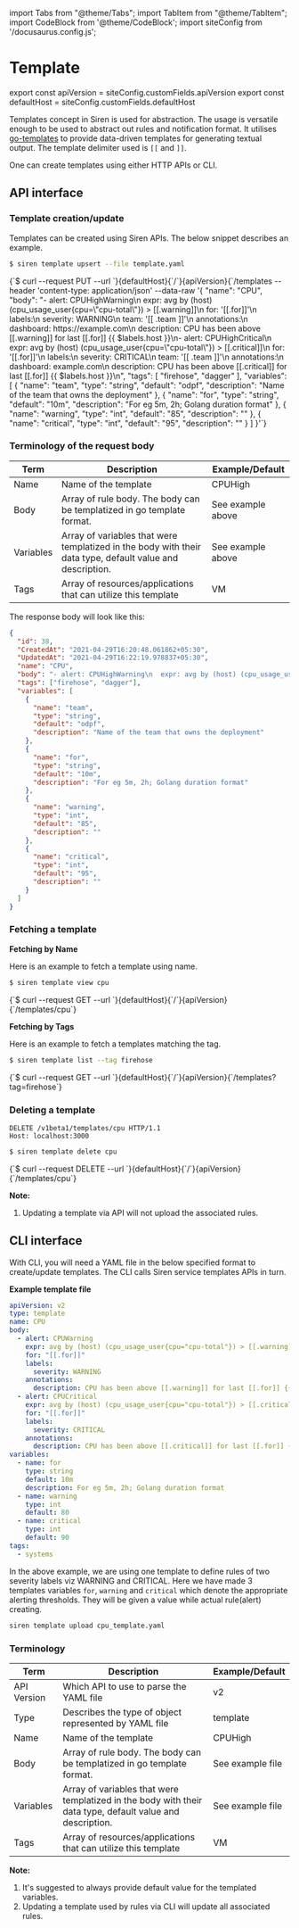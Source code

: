 import Tabs from "@theme/Tabs";
import TabItem from "@theme/TabItem";
import CodeBlock from '@theme/CodeBlock';
import siteConfig from '/docusaurus.config.js';

# Template

export const apiVersion = siteConfig.customFields.apiVersion
export const defaultHost = siteConfig.customFields.defaultHost

Templates concept in Siren is used for abstraction. The usage is versatile enough to be used to abstract out rules and notification format. It utilises [go-templates](https://golang.org/pkg/text/template/) to provide data-driven templates for generating textual output. The template delimiter used is `[[` and `]]`.

One can create templates using either HTTP APIs or CLI.

## API interface

### Template creation/update

Templates can be created using Siren APIs. The below snippet describes an example.

<Tabs groupId="api">
  <TabItem value="cli" label="CLI" default>

```bash
$ siren template upsert --file template.yaml
```

  </TabItem>
  <TabItem value="http" label="HTTP">
    <CodeBlock className="language-bash">
    {`$ curl --request PUT
  --url `}{defaultHost}{`/`}{apiVersion}{`/templates
  --header 'content-type: application/json'
  --data-raw '{
    "name": "CPU",
    "body": "- alert: CPUHighWarning\n  expr: avg by (host) (cpu_usage_user{cpu=\"cpu-total\"}) > [[.warning]]\n  for: '[[.for]]'\n  labels:\n    severity: WARNING\n    team: '[[ .team ]]'\n  annotations:\n    dashboard: https://example.com\n    description: CPU has been above [[.warning]] for last [[.for]] {{ $labels.host }}\n- alert: CPUHighCritical\n  expr: avg by (host) (cpu_usage_user{cpu=\"cpu-total\"}) > [[.critical]]\n  for: '[[.for]]'\n  labels:\n    severity: CRITICAL\n    team: '[[ .team ]]'\n  annotations:\n    dashboard: example.com\n    description: CPU has been above [[.critical]] for last [[.for]] {{ $labels.host }}\n",
    "tags": [
        "firehose",
        "dagger"
    ],
    "variables": [
        {
            "name": "team",
            "type": "string",
            "default": "odpf",
            "description": "Name of the team that owns the deployment"
        },
        {
            "name": "for",
            "type": "string",
            "default": "10m",
            "description": "For eg 5m, 2h; Golang duration format"
        },
        {
            "name": "warning",
            "type": "int",
            "default": "85",
            "description": ""
        },
        {
            "name": "critical",
            "type": "int",
            "default": "95",
            "description": ""
        }
    ]
}'`}
    </CodeBlock>
  </TabItem>
</Tabs>

### Terminology of the request body

| Term      | Description                                                                                               | Example/Default   |
| --------- | --------------------------------------------------------------------------------------------------------- | ----------------- |
| Name      | Name of the template                                                                                      | CPUHigh           |
| Body      | Array of rule body. The body can be templatized in go template format.                                    | See example above |
| Variables | Array of variables that were templatized in the body with their data type, default value and description. | See example above |
| Tags      | Array of resources/applications that can utilize this template                                            | VM                |

The response body will look like this:

```json
{
  "id": 38,
  "CreatedAt": "2021-04-29T16:20:48.061862+05:30",
  "UpdatedAt": "2021-04-29T16:22:19.978837+05:30",
  "name": "CPU",
  "body": "- alert: CPUHighWarning\n  expr: avg by (host) (cpu_usage_user{cpu=\"cpu-total\"}) > [[.warning]]\n  for: '[[.for]]'\n  labels:\n    severity: WARNING\n    team: '[[ .team ]]'\n  annotations:\n    dashboard: https://example.com\n    description: CPU has been above [[.warning]] for last [[.for]] {{ $labels.host }}\n- alert: CPUHighCritical\n  expr: avg by (host) (cpu_usage_user{cpu=\"cpu-total\"}) > [[.critical]]\n  for: '[[.for]]'\n  labels:\n    severity: CRITICAL\n    team: '[[ .team ]]'\n  annotations:\n    dashboard: example.com\n    description: CPU has been above [[.critical]] for last [[.for]] {{ $labels.host }}\n",
  "tags": ["firehose", "dagger"],
  "variables": [
    {
      "name": "team",
      "type": "string",
      "default": "odpf",
      "description": "Name of the team that owns the deployment"
    },
    {
      "name": "for",
      "type": "string",
      "default": "10m",
      "description": "For eg 5m, 2h; Golang duration format"
    },
    {
      "name": "warning",
      "type": "int",
      "default": "85",
      "description": ""
    },
    {
      "name": "critical",
      "type": "int",
      "default": "95",
      "description": ""
    }
  ]
}
```

### Fetching a template

**Fetching by Name**

Here is an example to fetch a template using name.

<Tabs groupId="api">
  <TabItem value="cli" label="CLI" default>

```bash
$ siren template view cpu
```

  </TabItem>
  <TabItem value="http" label="HTTP">
    <CodeBlock className="language-bash">
    {`$ curl --request GET
  --url `}{defaultHost}{`/`}{apiVersion}{`/templates/cpu`}
    </CodeBlock>
  </TabItem>
</Tabs>

**Fetching by Tags**

Here is an example to fetch a templates matching the tag.

<Tabs groupId="api">
  <TabItem value="cli" label="CLI" default>

```bash
$ siren template list --tag firehose
```

  </TabItem>
  <TabItem value="http" label="HTTP">
    <CodeBlock className="language-bash">
    {`$ curl --request GET
  --url `}{defaultHost}{`/`}{apiVersion}{`/templates?tag=firehose`}
    </CodeBlock>
  </TabItem>
</Tabs>

### Deleting a template

```text
DELETE /v1beta1/templates/cpu HTTP/1.1
Host: localhost:3000
```

<Tabs groupId="api">
  <TabItem value="cli" label="CLI" default>

```bash
$ siren template delete cpu
```

  </TabItem>
  <TabItem value="http" label="HTTP">
    <CodeBlock className="language-bash">
    {`$ curl --request DELETE
  --url `}{defaultHost}{`/`}{apiVersion}{`/templates/cpu`}
    </CodeBlock>
  </TabItem>
</Tabs>


**Note:**

1. Updating a template via API will not upload the associated rules.

## CLI interface

With CLI, you will need a YAML file in the below specified format to create/update templates. The CLI calls Siren
service templates APIs in turn.

**Example template file**

```yaml
apiVersion: v2
type: template
name: CPU
body:
  - alert: CPUWarning
    expr: avg by (host) (cpu_usage_user{cpu="cpu-total"}) > [[.warning]]
    for: "[[.for]]"
    labels:
      severity: WARNING
    annotations:
      description: CPU has been above [[.warning]] for last [[.for]] {{ $labels.host }}
  - alert: CPUCritical
    expr: avg by (host) (cpu_usage_user{cpu="cpu-total"}) > [[.critical]]
    for: "[[.for]]"
    labels:
      severity: CRITICAL
    annotations:
      description: CPU has been above [[.critical]] for last [[.for]] {{ $labels.host }}
variables:
  - name: for
    type: string
    default: 10m
    description: For eg 5m, 2h; Golang duration format
  - name: warning
    type: int
    default: 80
  - name: critical
    type: int
    default: 90
tags:
  - systems
```

In the above example, we are using one template to define rules of two severity labels viz WARNING and CRITICAL. Here we
have made 3 templates variables `for`, `warning` and `critical` which denote the appropriate alerting thresholds. They
will be given a value while actual rule(alert) creating.

```bash
siren template upload cpu_template.yaml
```

### Terminology

| Term        | Description                                                                                               | Example/Default  |
| ----------- | --------------------------------------------------------------------------------------------------------- | ---------------- |
| API Version | Which API to use to parse the YAML file                                                                   | v2               |
| Type        | Describes the type of object represented by YAML file                                                     | template         |
| Name        | Name of the template                                                                                      | CPUHigh          |
| Body        | Array of rule body. The body can be templatized in go template format.                                    | See example file |
| Variables   | Array of variables that were templatized in the body with their data type, default value and description. | See example file |
| Tags        | Array of resources/applications that can utilize this template                                            | VM               |

**Note:**

1. It's suggested to always provide default value for the templated variables.
2. Updating a template used by rules via CLI will update all associated rules.

